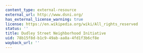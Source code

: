 ```yaml
---
content_type: external-resource
external_url: http://www.dsni.org/
has_external_license_warning: true
license: https://en.wikipedia.org/wiki/All_rights_reserved
status: ''
title: Dudley Street Neighborhood Initiative
uid: 78b15f8d-b1c9-49ab-aa8a-4fd1f3b6cf8e
wayback_url: ''
---
```

